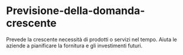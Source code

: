 # Previsione-della-domanda-crescente
Prevede la crescente necessità di prodotti o servizi nel tempo. Aiuta le aziende a pianificare la fornitura e gli investimenti futuri.

